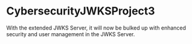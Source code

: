 # CybersecurityJWKSProject3
With the extended JWKS Server, it will now be bulked up with enhanced security and user management in the JWKS Server.

